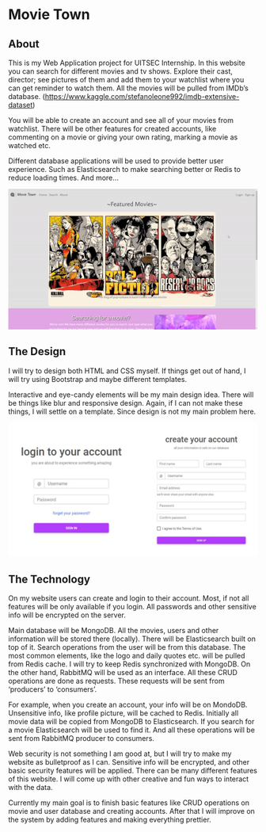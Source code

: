 # Movie Town

## About
This is my Web Application project for UITSEC Internship. In 
this website you can search for different movies and tv shows. 
Explore their cast, director; see pictures of them and add them to 
your watchlist where you can get reminder to watch them. All the 
movies will be pulled from IMDb’s database. 
(https://www.kaggle.com/stefanoleone992/imdb-extensive-dataset)

You will be able to create an account and see all of your movies 
from watchlist. There will be other features for created accounts, 
like commenting on a movie or giving your own rating, marking 
a movie as watched etc. 

Different database applications will be used to provide better user 
experience. Such as Elasticsearch to make searching better or 
Redis to reduce loading times.
And more…

![Showing Home Page](/data/home.gif)

## The Design
I will try to design both HTML 
and CSS myself. If things get 
out of hand, I will try using 
Bootstrap and maybe different 
templates.

Interactive and eye-candy 
elements will be my main 
design idea. There will be things 
like blur and responsive design. 
Again, if I can not make these 
things, I will settle on a 
template. Since design is not my 
main problem here.

![Showing Home Page](/data/side_by_side.jpg)

## The Technology
On my website users can create and login to their account. 
Most, if not all features will be only available if you login. All 
passwords and other sensitive info will be encrypted on the 
server.

Main database will be MongoDB. All the movies, users and 
other information will be stored there (locally). There will be 
Elasticsearch built on top of it. Search operations from the user 
will be from this database. The most common elements, like the 
logo and daily quotes etc. will be pulled from Redis cache. I will 
try to keep Redis synchronized with MongoDB. On the other 
hand, RabbitMQ will be used as an interface. All these CRUD 
operations are done as requests. These requests will be sent 
from ‘producers’ to ‘consumers’.

For example, when you create an account, your info will be on 
MondoDB. Unsensitive info, like profile picture, will be cached 
to Redis. Initially all movie data will be copied from MongoDB 
to Elasticsearch. If you search for a movie Elasticsearch will be 
used to find it. And all these operations will be sent from 
RabbitMQ producer to consumers.

Web security is not something I am good at, but I will try to 
make my website as bulletproof as I can. Sensitive info will be 
encrypted, and other basic security features will be applied.
There can be many different features of this website. I will come 
up with other creative and fun ways to interact with the data. 

Currently my main goal is to finish basic features like CRUD 
operations on movie and user database and creating accounts. 
After that I will improve on the system by adding features and 
making everything prettier.